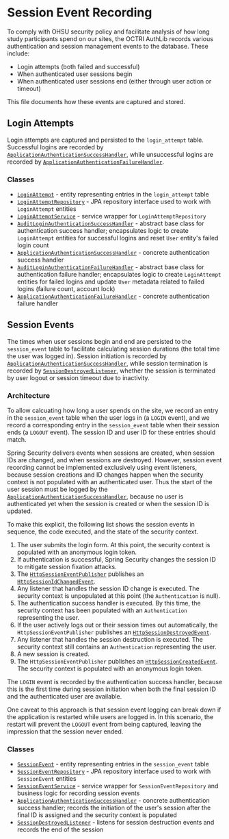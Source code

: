 # Session Event Recording

To comply with OHSU security policy and facilitate analysis of how long study participants spend on our sites, the OCTRI AuthLib records various authentication and session management events to the database. These include:

* Login attempts (both failed and successful)
* When authenticated user sessions begin
* When authenticated user sessions end (either through user action or timeout)

This file documents how these events are captured and stored.

## Login Attempts

Login attempts are captured and persisted to the `login_attempt` table. Successful logins are recorded by [`ApplicationAuthenticationSuccessHandler`](../authentication_lib/src/main/java/org/octri/authentication/server/security/ApplicationAuthenticationSuccessHandler.java), while unsuccessful logins are recorded by [`ApplicationAuthenticationFailureHandler`](../authentication_lib/src/main/java/org/octri/authentication/server/security/ApplicationAuthenticationFailureHandler.java).

### Classes

* [`LoginAttempt`](../authentication_lib/src/main/java/org/octri/authentication/server/security/entity/LoginAttempt.java) - entity representing entries in the `login_attempt` table
* [`LoginAttemptRepository`](../authentication_lib/src/main/java/org/octri/authentication/server/security/repository/LoginAttemptRepository.java) - JPA repository interface used to work with `LoginAttempt` entities
* [`LoginAttemptService`](../authentication_lib/src/main/java/org/octri/authentication/server/security/service/LoginAttemptService.java) - service wrapper for `LoginAttemptRepository`
* [`AuditLoginAuthenticationSuccessHandler`](../authentication_lib/src/main/java/org/octri/authentication/server/security/AuditLoginAuthenticationSuccessHandler.java) - abstract base class for authentication success handler; encapsulates logic to create `LoginAttempt` entities for successful logins and reset `User` entity's failed login count
* [`ApplicationAuthenticationSuccessHandler`](../authentication_lib/src/main/java/org/octri/authentication/server/security/ApplicationAuthenticationSuccessHandler.java) - concrete authentication success handler
* [`AuditLoginAuthenticationFailureHandler`](../authentication_lib/src/main/java/org/octri/authentication/server/security/AuditLoginAuthenticationFailureHandler.java) - abstract base class for authentication failure handler; encapsulates logic to create `LoginAttempt` entities for failed logins and update `User` metadata related to failed logins (failure count, account lock)
* [`ApplicationAuthenticationFailureHandler`](../authentication_lib/src/main/java/org/octri/authentication/server/security/ApplicationAuthenticationFailureHandler.java) - concrete authentication failure handler

## Session Events

The times when user sessions begin and end are persisted to the `session_event` table to facilitate calculating session durations (the total time the user was logged in). Session initiation is recorded by [`ApplicationAuthenticationSuccessHandler`](./authentication_lib/src/main/java/org/octri/authentication/server/security/ApplicationAuthenticationSuccessHandler.java), while session termination is recorded by [`SessionDestroyedListener`](./authentication_lib/src/main/java/org/octri/authentication/server/security/SessionDestroyedListener.java), whether the session is terminated by user logout or session timeout due to inactivity.

### Architecture

To allow calcuating how long a user spends on the site, we record an entry in the `session_event` table when the user logs in (a `LOGIN` event), and we record a corresponding entry in the `session_event` table when their session ends (a `LOGOUT` event). The session ID and user ID for these entries should match.

Spring Security delivers events when sessions are created, when session IDs are changed, and when sessions are destroyed. However, session event recording cannot be implemented exclusively using event listeners, because session creations and ID changes happen when the security context is not populated with an authenticated user. Thus the start of the user session must be logged by the [`ApplicationAuthenticationSuccessHandler`](./authentication_lib/src/main/java/org/octri/authentication/server/security/ApplicationAuthenticationSuccessHandler.java), because no user is authenticated yet when the session is created or when the session ID is updated.

To make this explicit, the following list shows the session events in sequence, the code executed, and the state of the security context.

1. The user submits the login form. At this point, the security context is populated with an anonymous login token.
2. If authentication is successful, Spring Security changes the session ID to mitigate session fixation attacks.
3. The [`HttpSessionEventPublisher`](https://docs.spring.io/spring-security/site/docs/current/api/org/springframework/security/web/session/HttpSessionEventPublisher.html) publishes an [`HttpSessionIdChangedEvent`](https://docs.spring.io/spring-security/site/docs/current/api/org/springframework/security/web/session/HttpSessionIdChangedEvent.html).
4. Any listener that handles the session ID change is executed. The security context is unpopulated at this point (the `Authentication` is null).
5. The authentication success handler is executed. By this time, the security context has been populated with an `Authentication` representing the user.
6. If the user actively logs out or their session times out automatically, the `HttpSessionEventPublisher` publishes an [`HttpSessionDestroyedEvent`](https://docs.spring.io/spring-security/site/docs/current/api/org/springframework/security/web/session/HttpSessionDestroyedEvent.html).
7. Any listener that handles the session destruction is executed. The security context still contains an `Authentication` representing the user.
8. A new session is created.
9. The `HttpSessionEventPublisher` publishes an [`HttpSessionCreatedEvent`](https://docs.spring.io/spring-security/site/docs/current/api/org/springframework/security/web/session/HttpSessionCreatedEvent.html). The security context is populated with an anonymous login token.

The `LOGIN` event is recorded by the authentication success handler, because this is the first time during session initiation when both the final session ID and the authenticated user are available.

One caveat to this approach is that session event logging can break down if the application is restarted while users are logged in. In this scenario, the restart will prevent the `LOGOUT` event from being captured, leaving the impression that the session never ended.

### Classes

* [`SessionEvent`](./authentication_lib/src/main/java/org/octri/authentication/server/security/entity/SessionEvent.java) - entity representing entries in the `session_event` table
* [`SessionEventRepository`](./authentication_lib/src/main/java/org/octri/authentication/server/security/repository/SessionEventRepository.java) - JPA repository interface used to work with `SessionEvent` entities
* [`SessionEventService`](./authentication_lib/src/main/java/org/octri/authentication/server/security/service/SessionEventService.java) - service wrapper for `SessionEventRepository` and business logic for recording session events
* [`ApplicationAuthenticationSuccessHandler`](./authentication_lib/src/main/java/org/octri/authentication/server/security/ApplicationAuthenticationSuccessHandler.java) - concrete authentication success handler; records the initiation of the user's session after the final ID is assigned and the security context is populated
* [`SessionDestroyedListener`](./authentication_lib/src/main/java/org/octri/authentication/server/security/SessionDestroyedListener.java) - listens for session destruction events and records the end of the session

